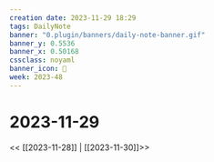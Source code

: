```yaml
---
creation date: 2023-11-29 18:29
tags: DailyNote
banner: "0.plugin/banners/daily-note-banner.gif"
banner_y: 0.5536
banner_x: 0.50168
cssclass: noyaml
banner_icon: 💌
week: 2023-48
---
```


# 2023-11-29

<< [[2023-11-28]] | [[2023-11-30]]>>

